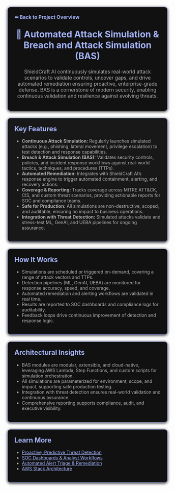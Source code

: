 <section style="border:1px solid #a5b4fc; border-radius:10px; margin:1.5em 0; box-shadow:0 2px 8px #222; padding:1.5em; background:#111; color:#fff;">
<div style="margin-bottom:1.5em;">
  <a href="../../README.md" style="color:#a5b4fc; font-weight:bold; text-decoration:none; font-size:1.1em;">⬅️ Back to Project Overview</a>
</div>
<h1 align="center" style="margin-top:0; font-size:2em; color:#a5b4fc;">🧪 Automated Attack Simulation & Breach and Attack Simulation (BAS)</h1>
<div style="color:#b3b3b3; text-align:center; font-size:1.1em; margin-bottom:1em;">
  ShieldCraft AI continuously simulates real-world attack scenarios to validate controls, uncover gaps, and drive automated remediation ensuring proactive, enterprise-grade defense. BAS is a cornerstone of modern security, enabling continuous validation and resilience against evolving threats.
</div>
</section>

<section style="border:1px solid #a5b4fc; border-radius:10px; margin:1.5em 0; box-shadow:0 2px 8px #222; padding:1.5em; background:#181818; color:#fff;">
<h2 style="color:#a5b4fc; margin-top:0;">Key Features</h2>
<ul style="color:#b3b3b3;">
  <li><b>Continuous Attack Simulation:</b> Regularly launches simulated attacks (e.g., phishing, lateral movement, privilege escalation) to test detection and response capabilities.</li>
  <li><b>Breach & Attack Simulation (BAS):</b> Validates security controls, policies, and incident response workflows against real-world tactics, techniques, and procedures (TTPs).</li>
  <li><b>Automated Remediation:</b> Integrates with ShieldCraft AI’s response engine to trigger automated containment, alerting, and recovery actions.</li>
  <li><b>Coverage & Reporting:</b> Tracks coverage across MITRE ATT&CK, CIS, and custom threat scenarios, providing actionable reports for SOC and compliance teams.</li>
  <li><b>Safe for Production:</b> All simulations are non-destructive, scoped, and auditable, ensuring no impact to business operations.</li>
  <li><b>Integration with Threat Detection:</b> Simulated attacks validate and stress-test ML, GenAI, and UEBA pipelines for ongoing assurance.</li>
</ul>
</section>

<section style="border:1px solid #a5b4fc; border-radius:10px; margin:1.5em 0; box-shadow:0 2px 8px #222; padding:1.5em; background:#111; color:#fff;">
<h2 style="color:#a5b4fc; margin-top:0;">How It Works</h2>
<ul style="color:#b3b3b3;">
  <li>Simulations are scheduled or triggered on-demand, covering a range of attack vectors and TTPs.</li>
  <li>Detection pipelines (ML, GenAI, UEBA) are monitored for response accuracy, speed, and coverage.</li>
  <li>Automated remediation and alerting workflows are validated in real time.</li>
  <li>Results are reported to SOC dashboards and compliance logs for auditability.</li>
  <li>Feedback loops drive continuous improvement of detection and response logic.</li>
</ul>
</section>

<section style="border:1px solid #a5b4fc; border-radius:10px; margin:1.5em 0; box-shadow:0 2px 8px #222; padding:1.5em; background:#111; color:#fff;">
<h2 style="color:#a5b4fc; margin-top:0;">Architectural Insights</h2>
<ul style="color:#b3b3b3;">
  <li>BAS modules are modular, extensible, and cloud-native, leveraging AWS Lambda, Step Functions, and custom scripts for simulation orchestration.</li>
  <li>All simulations are parameterized for environment, scope, and impact, supporting safe production testing.</li>
  <li>Integration with threat detection ensures real-world validation and continuous assurance.</li>
  <li>Comprehensive reporting supports compliance, audit, and executive visibility.</li>
</ul>
</section>

<section style="border:1px solid #a5b4fc; border-radius:10px; margin:1.5em 0; box-shadow:0 2px 8px #222; padding:1.5em; background:#111; color:#fff;">
<h2 style="color:#a5b4fc; margin-top:0;">Learn More</h2>
<ul style="color:#b3b3b3;">
  <li><a href="./threat-detection.md" style="color:#a5b4fc;">Proactive, Predictive Threat Detection</a></li>
  <li><a href="./soc-dashboards.md" style="color:#a5b4fc;">SOC Dashboards & Analyst Workflows</a></li>
  <li><a href="./alert-triage.md" style="color:#a5b4fc;">Automated Alert Triage & Remediation</a></li>
  <li><a href="./aws_stack_architecture.md" style="color:#a5b4fc;">AWS Stack Architecture</a></li>
</ul>
</section>
